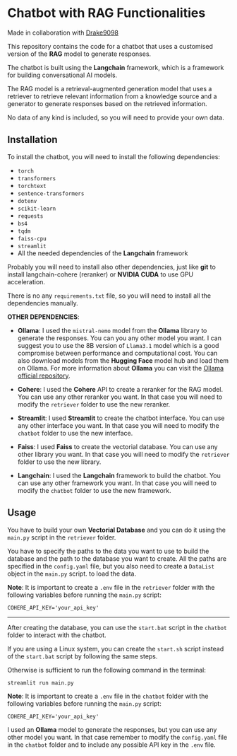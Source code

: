 # Chatbot with RAG Functionalities

Made in collaboration with [Drake9098](https://github.com/Drake9098)

This repository contains the code for a chatbot that uses a customised version of the **RAG** model to generate responses.

The chatbot is built using the **Langchain** framework, which is a framework for building conversational AI models.

The RAG model is a retrieval-augmented generation model that uses a retriever to retrieve relevant information from a knowledge source and a generator to generate responses based on the retrieved information.

No data of any kind is included, so you will need to provide your own data.

## Installation

To install the chatbot, you will need to install the following dependencies:

- `torch`
- `transformers`
- `torchtext`
- `sentence-transformers`
- `dotenv`
- `scikit-learn`
- `requests`
- `bs4`
- `tqdm`
- `faiss-cpu`
- `streamlit`
- All the needed dependencies of the **Langchain** framework

Probably you will need to install also other dependencies, just like **git** to install langchain-cohere (reranker) or **NVIDIA CUDA** to use GPU acceleration.

There is no any `requirements.txt` file, so you will need to install all the dependencies manually.

**OTHER DEPENDENCIES**:

- **Ollama**: I used the `mistral-nemo` model from the **Ollama** library to generate the responses. You can you any other model you want. I can suggest you to use the 8B version of `Llama3.1` model which is a good compromise between performance and computational cost.
You can also download models from the **Hugging Face** model hub and load them on Ollama.
For more information about **Ollama** you can visit the [Ollama official repository](https://github.com/ollama/ollama).

- **Cohere**: I used the **Cohere** API to create a reranker for the RAG model. You can use any other reranker you want. In that case you will need to modify the `retriever` folder to use the new reranker.

- **Streamlit**: I used **Streamlit** to create the chatbot interface. You can use any other interface you want. In that case you will need to modify the `chatbot` folder to use the new interface.

- **Faiss**: I used **Faiss** to create the vectorial database. You can use any other library you want. In that case you will need to modify the `retriever` folder to use the new library.

- **Langchain**: I used the **Langchain** framework to build the chatbot. You can use any other framework you want. In that case you will need to modify the `chatbot` folder to use the new framework.

## Usage

You have to build your own **Vectorial Database** and you can do it using the `main.py` script in the `retriever` folder.

You have to specify the paths to the data you want to use to build the database and the path to the database you want to create. All the paths are specified in the `config.yaml` file, but you also need to create a `DataList` object in the `main.py` script. to load the data.

**Note**: It is important to create a `.env` file in the `retriever` folder with the following variables before running the `main.py` script:

```
COHERE_API_KEY='your_api_key'
```
---
After creating the database, you can use the `start.bat` script in the `chatbot` folder to interact with the chatbot.

If you are using a Linux system, you can create the `start.sh` script instead of the `start.bat` script by following the same steps.

Otherwise is sufficient to run the following command in the terminal:

```
streamlit run main.py
```

**Note**: It is important to create a `.env` file in the `chatbot` folder with the following variables before running the `main.py` script:

```
COHERE_API_KEY='your_api_key'
```

I used an **Ollama** model to generate the responses, but you can use any other model you want. In that case remember to modify the `config.yaml` file in the `chatbot` folder and to include any possible API key in the `.env` file.